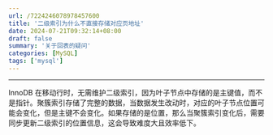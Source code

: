 ```yaml
---
url: /7224246078978457600
title: '二级索引为什么不直接存储对应页地址'
date: 2024-07-21T09:32:14+08:00
draft: false
summary: '关于回表的疑问'
categories: [MySQL]
tags: ['mysql']
---
```


<hr>

InnoDB 在移动行时，无需维护二级索引，因为叶子节点中存储的是主键值，而不是指针。聚簇索引存储了完整的数据，当数据发生改动时，对应的叶子节点位置可能会变化，但是主键不会变化。如果存储的是位置，那么当聚簇索引变化后，需要同步更新二级索引的位置信息，这会导致难度大且效率低下。

